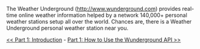 The Weather Underground (http://www.wunderground.com) provides real-time online weather information helped by a network 140,000+ personal weather stations setup all over the world. Chances are, there is a Weather Underground personal weather station near you. 

[<< Part 1: Introduction](Home) - [Part 1: How to Use the Wunderground API >>](Part-1.-How-to-Use-the-Wunderground-API)